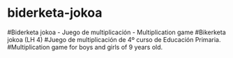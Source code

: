 # biderketa-jokoa
#Biderketa jokoa - Juego de multiplicación - Multiplication game
#Bikerketa jokoa (LH 4)
#Juego de multiplicación de 4º curso de Educación Primaria.
#Multiplication game for boys and girls of 9 years old.
